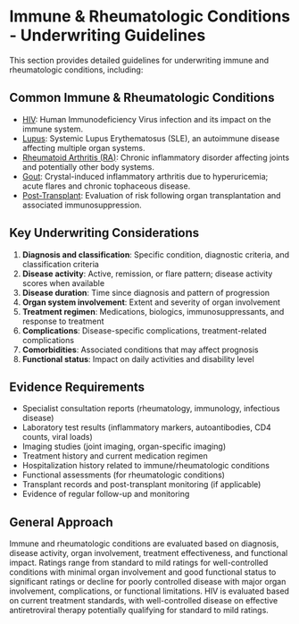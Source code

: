# Immune & Rheumatologic Conditions - Underwriting Guidelines

This section provides detailed guidelines for underwriting immune and rheumatologic conditions, including:

## Common Immune & Rheumatologic Conditions

- [HIV](hiv.md): Human Immunodeficiency Virus infection and its impact on the immune system.
- [Lupus](lupus.md): Systemic Lupus Erythematosus (SLE), an autoimmune disease affecting multiple organ systems.
- [Rheumatoid Arthritis (RA)](ra.md): Chronic inflammatory disorder affecting joints and potentially other body systems.
- [Gout](gout.md): Crystal-induced inflammatory arthritis due to hyperuricemia; acute flares and chronic tophaceous disease.
- [Post-Transplant](post_transplant.md): Evaluation of risk following organ transplantation and associated immunosuppression.

## Key Underwriting Considerations

1. **Diagnosis and classification**: Specific condition, diagnostic criteria, and classification criteria
2. **Disease activity**: Active, remission, or flare pattern; disease activity scores when available
3. **Disease duration**: Time since diagnosis and pattern of progression
4. **Organ system involvement**: Extent and severity of organ involvement
5. **Treatment regimen**: Medications, biologics, immunosuppressants, and response to treatment
6. **Complications**: Disease-specific complications, treatment-related complications
7. **Comorbidities**: Associated conditions that may affect prognosis
8. **Functional status**: Impact on daily activities and disability level

## Evidence Requirements

- Specialist consultation reports (rheumatology, immunology, infectious disease)
- Laboratory test results (inflammatory markers, autoantibodies, CD4 counts, viral loads)
- Imaging studies (joint imaging, organ-specific imaging)
- Treatment history and current medication regimen
- Hospitalization history related to immune/rheumatologic conditions
- Functional assessments (for rheumatologic conditions)
- Transplant records and post-transplant monitoring (if applicable)
- Evidence of regular follow-up and monitoring

## General Approach

Immune and rheumatologic conditions are evaluated based on diagnosis, disease activity, organ involvement, treatment effectiveness, and functional impact. Ratings range from standard to mild ratings for well-controlled conditions with minimal organ involvement and good functional status to significant ratings or decline for poorly controlled disease with major organ involvement, complications, or functional limitations. HIV is evaluated based on current treatment standards, with well-controlled disease on effective antiretroviral therapy potentially qualifying for standard to mild ratings. 